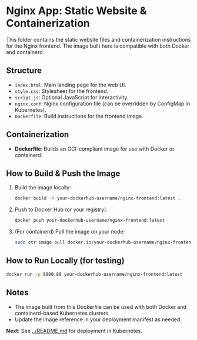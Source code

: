 # Nginx App: Static Website & Containerization

This folder contains the static website files and containerization instructions for the Nginx frontend. The image built here is compatible with both Docker and containerd.

## Structure
- `index.html`: Main landing page for the web UI.
- `style.css`: Stylesheet for the frontend.
- `script.js`: Optional JavaScript for interactivity.
- `nginx.conf`: Nginx configuration file (can be overridden by ConfigMap in Kubernetes).
- `Dockerfile`: Build instructions for the frontend image.

## Containerization
- **Dockerfile**: Builds an OCI-compliant image for use with Docker or containerd.

## How to Build & Push the Image
1. Build the image locally:
   ```sh
   docker build -t your-dockerhub-username/nginx-frontend:latest .
   ```
2. Push to Docker Hub (or your registry):
   ```sh
   docker push your-dockerhub-username/nginx-frontend:latest
   ```
3. (For containerd) Pull the image on your node:
   ```sh
   sudo ctr image pull docker.io/your-dockerhub-username/nginx-frontend:latest
   ```

## How to Run Locally (for testing)
```sh
docker run -p 8080:80 your-dockerhub-username/nginx-frontend:latest
```

## Notes
- The image built from this Dockerfile can be used with both Docker and containerd-based Kubernetes clusters.
- Update the image reference in your deployment manifest as needed.

**Next:** See [../README.md](../README.md) for deployment in Kubernetes.
